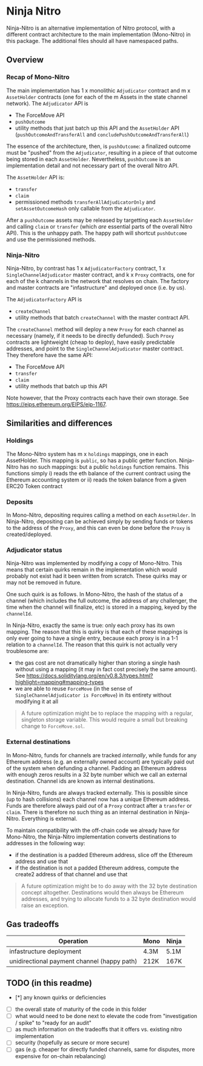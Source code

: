 # Ninja Nitro

Ninja-Nitro is an alternative implementation of Nitro protocol, with a different contract architecture to the main implementation (Mono-Nitro) in this package. The additional files should all have namespaced paths.

## Overview

### Recap of Mono-Nitro

The main implementation has 1 x monolithic `Adjudicator` contract and m x `AssetHolder` contracts (one for each of the m Assets in the state channel network). The `Adjudicator` API is

- The ForceMove API
- `pushOutcome`
- utility methods that just batch up this API and the `AssetHolder` API (`pushOutcomeAndTransferAll` and `concludePushOutcomeAndTransferAll`)

The essence of the architecture, then, is `pushOutcome`: a finalized outcome must be "pushed" from the `Adjudicator`, resulting in a piece of that outcome being stored in each `AssetHolder`. Nevertheless, `pushOutcome` is an implementation detail and not necessary part of the overall Nitro API.

The `AssetHolder` API is:

- `transfer`
- `claim`
- permissioned methods `transferAllAdjudicatorOnly` and `setAssetOutcomeHash` only callable from the `Adjudicator`.

After a `pushOutcome` assets may be released by targetting each `AssetHolder` and calling `claim` or `transfer` (which _are_ essential parts of the overall Nitro API). This is the unhappy path. The happy path will shortcut `pushOutcome` and use the permissioned methods.

### Ninja-Nitro

Ninja-Nitro, by contrast has 1 x `AdjudicatorFactory` contract, 1 x `SingleChannelAdjudicator` master contract, and k x `Proxy` contracts, one for each of the k channels in the network that resolves on chain. The factory and master contracts are "infastructure" and deployed once (i.e. by us).

The `AdjudicatorFactory` API is

- `createChannel`
- utility methods that batch `createChannel` with the master contract API.

The `createChannel` method will deploy a new `Proxy` for each channel as necessary (namely, if it needs to be directly defunded). Such `Proxy` contracts are lightweight (cheap to deploy), have easily predictable addresses, and point to the `SingleChannelAdjudicator` master contract. They therefore have the same API:

- The ForceMove API
- `transfer`
- `claim`
- utility methods that batch up this API

Note however, that the Proxy contracts each have their own storage. See https://eips.ethereum.org/EIPS/eip-1167.

## Similarities and differences

### Holdings

The Mono-Nitro system has m x `holdings` mappings, one in each AssetHolder. This mapping is `public`, so has a public getter function.
Ninja-Nitro has no such mappings: but a public `holdings` function remains. This functions simply i) reads the eth balance of the current contract using the Ethereum accounting system or ii) reads the token balance from a given ERC20 Token contract

### Deposits

In Mono-Nitro, depositing requires calling a method on each `AssetHolder`.
In Ninja-Nitro, depositing can be achieved simply by sending funds or tokens to the address of the `Proxy`, and this can even be done before the `Proxy` is created/deployed.

### Adjudicator status

Ninja-Nitro was implemented by modifying a copy of Mono-Nitro. This means that certain quirks remain in the implementation which would probably not exist had it been written from scratch. These quirks may or may not be removed in future.

One such quirk is as follows. In Mono-Nitro, the hash of the status of a channel (which includes the full outcome, the address of any challenger, the time when the channel will finalize, etc) is stored in a mapping, keyed by the `channelId`.

In Ninja-Nitro, exactly the same is true: only each proxy has its own mapping. The reason that this is quirky is that each of these mappings is only ever going to have a single entry, because each proxy is in a 1-1 relation to a `channelId`. The reason that this quirk is not actually very troublesome are:

- the gas cost are not dramatically higher than storing a single hash without using a mapping (it may in fact cost precisely the same amount). See https://docs.soliditylang.org/en/v0.8.3/types.html?highlight=mapping#mapping-types
- we are able to reuse `ForceMove` (in the sense of `SingleChannelAdjudicator is ForceMove`) in its entirety without modifying it at all

> A future optimization might be to replace the mapping with a regular, singleton storage variable. This would require a small but breaking change to `ForceMove.sol`.

### External destinations

In Mono-Nitro, funds for channels are tracked _internally_, while funds for any Ethereum address (e.g. an externally owned account) are typically paid out of the system when defunding a channel. Padding an Ethereum address with enough zeros results in a 32 byte number which we call an external destination. Channel ids are known as internal destinations.

In Ninja-Nitro, funds are always tracked externally. This is possible since (up to hash collisions) each channel now has a unique Ethereum address. Funds are therefore always paid _out_ of a `Proxy` contract after a `transfer` or `claim`. There is therefore no such thing as an internal destination in Ninja-Nitro. Everything is external.

To maintain compatibility with the off-chain code we already have for Mono-Nitro, the Ninja-Nitro implementation converts destinations to addresses in the following way:

- if the destination is a padded Ethereum address, slice off the Ethereum address and use that
- if the destination is not a padded Ethereum address, compute the create2 address of that channel and use that

> A future optimization might be to do away with the 32 byte destination concept altogether. Destinations would then always be Ethereum addresses, and trying to allocate funds to a 32 byte destination would raise an exception.

## Gas tradeoffs

| Operation                                   | Mono | Ninja |
| ------------------------------------------- | ---- | ----- |
| infastructure deployment                    | 4.3M | 5.1M  |
| unidirectional payment channel (happy path) | 212K | 167K  |

## TODO (in this readme)

- [*] any known quirks or deficiencies
- [ ] the overall state of maturity of the code in this folder
- [ ] what would need to be done next to elevate the code from "investigation / spike" to "ready for an audit"
- [ ] as much information on the tradeoffs that it offers vs. existing nitro implementation
- [ ] security (hopefully as secure or more secure)
- [ ] gas (e.g. cheaper for directly funded channels, same for disputes, more expensive for on-chain rebalancing)
